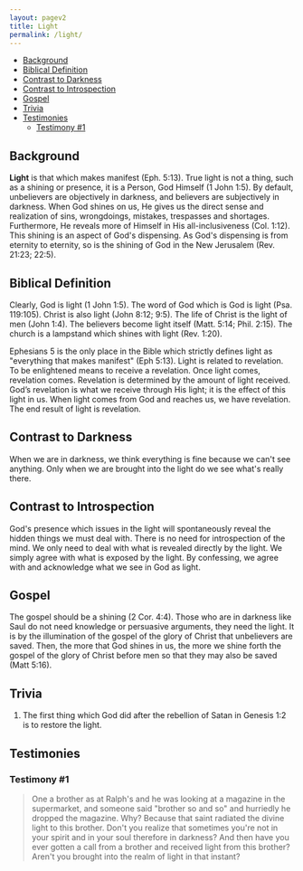 ```yaml
---
layout: pagev2
title: Light
permalink: /light/
---
```

- [Background](#background)
- [Biblical Definition](#biblical-definition)
- [Contrast to Darkness](#contrast-to-darkness)
- [Contrast to Introspection](#contrast-to-introspection)
- [Gospel](#gospel)
- [Trivia](#trivia)
- [Testimonies](#testimonies)
  - [Testimony #1](#testimony-1)

## Background

**Light** is that which makes manifest (Eph. 5:13). True light is not a thing, such as a shining or presence, it is a Person, God Himself (1 John 1:5). By default, unbelievers are objectively in darkness, and believers are subjectively in darkness. When God shines on us, He gives us the direct sense and realization of sins, wrongdoings, mistakes, trespasses and shortages. Furthermore, He reveals more of Himself in His all-inclusiveness (Col. 1:12). This shining is an aspect of God's dispensing. As God's dispensing is from eternity to eternity, so is the shining of God in the New Jerusalem (Rev. 21:23; 22:5).

## Biblical Definition

Clearly, God is light (1 John 1:5). The word of God which is God is light (Psa. 119:105). Christ is also light (John 8:12; 9:5). The life of Christ is the light of men (John 1:4). The believers become light itself (Matt. 5:14; Phil. 2:15). The church is a lampstand which shines with light (Rev. 1:20).

Ephesians 5 is the only place in the Bible which strictly defines light as "everything that makes manifest" (Eph 5:13). Light is related to revelation. To be enlightened means to receive a revelation. Once light comes, revelation comes. Revelation is determined by the amount of light received. God’s revelation is what we receive through His light; it is the effect of this light in us. When light comes from God and reaches us, we have revelation. The end result of light is revelation. 

## Contrast to Darkness

When we are in darkness, we think everything is fine because we can't see anything. Only when we are brought into the light do we see what's really there.

## Contrast to Introspection

God's presence which issues in the light will spontaneously reveal the hidden things we must deal with. There is no need for introspection of the mind. We only need to deal with what is revealed directly by the light. We simply agree with what is exposed by the light. By confessing, we agree with and acknowledge what we see in God as light.

## Gospel 

The gospel should be a shining (2 Cor. 4:4). Those who are in darkness like Saul do not need knowledge or persuasive arguments, they need the light. It is by the illumination of the gospel of the glory of Christ that unbelievers are saved. Then, the more that God shines in us, the more we shine forth the gospel of the glory of Christ before men so that they may also be saved (Matt 5:16).

## Trivia

1. The first thing which God did after the rebellion of Satan in Genesis 1:2 is to restore the light. 

## Testimonies

### Testimony #1

>One a brother as at Ralph's and he was looking at a magazine in the supermarket, and someone said "brother so and so" and hurriedly he dropped the magazine. Why? Because that saint radiated the divine light to this brother. Don't you realize that sometimes you're not in your spirit and in your soul therefore in darkness? And then have you ever gotten a call from a brother and received light from this brother? Aren't you brought into the realm of light in that instant?